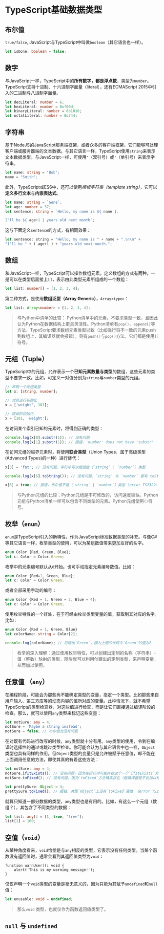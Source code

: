 # TypeScript基础数据类型

## 布尔值

`true/false`, JavaScript与TypeScript中叫做`boolean`（其它语言也一样）。

```typescript
let isDone: boolean = false;
```


## 数字

与JavaScript一样，TypeScript中的**所有数字，都是浮点数**，类型为`number`。TypeScript支持十进制、十六进制字面量（literal），还有ECMAScript 2015中引入的二进制与八进制字面量。

```typescript
let decLiteral: number = 6;
let hexLiteral: number = 0xf00d;
let binaryLiteral: number = 0b1010;
let octalLiteral: number = 0o744;
```

## 字符串

基于NodeJS的JavaScript服务端框架，或者众多的客户端框架，它们能够可处理客户端或服务器端的文本数据。与其它语言一样，TypeScript使用`string`来表示文本数据类型。与JavaScript一样，可使用`"`（双引号）或`'`（单引号）来表示字符串。

```typescript
let name: string = 'Bob';
name = "Smith";
```

此外，TypeScript或ES6中，还可以使用*模板字符串（template string）*，它可以**定义多行文本**与**内嵌表达式**。

```typescript
let name: string = `Gene`;
let age: number = 37;
let sentence: string = `Hello, my name is ${ name }.

I'll be ${ age+1 } years old next month`;
```

这与下面定义`sentence`的方式，有相同效果：

```javascript
let sentence: string = "Hello, my name is " + name + ".\n\n" +
"I'll be " + ( age+1 ) + "years old next month.";
```

## 数组

和JavaScript一样，TypeScript可以操作数组元素。定义数组的方式有两种，一是可以在类型后面接上`[]`，表示由此类型元素所组成的一个数组：

```typescript
let list: number[] = [1, 2, 3, 4];
```

第二种方式，是使用**数组泛型（Array Generic）**，`Array<type>`：

```typescript
let list: Array<number> = [1, 2, 3, 4];
```

> 与Python中清单的比较： Python清单中的元素，不要求类型一致，且因此认为Python在数据结构上更具灵活性。Python清单有`pop()`、`append()`等方法，TypeScript要求数组元素类型以致（比如强行将不一致的元素push到数组上，其编译器就会报错），则有`push()`与`pop()`方法。它们都是使用`[]`符号。


## 元组（Tuple）

TypeScript中的元组，允许表示一个**已知元素数量与类型**的数组，这些元素的类型不要求一致。比如，可定义一对值分别为`string`与`number`类型的元组。

```typescript
// 声明一个元组类型
let x: [string, number];

// 对其进行初始化
x = ['weight', 181];

// 错误的初始化
x = [181, 'weight'];
```

在访问某个索引已知的元素时，将得到正确的类型：

```typescript
console.log(x[0].substr(1)); // 没有问题
console.log(x[1].substr(1)); // 报错，'number' does not have 'substr'
```

在访问元组的越界元素时，将使用**联合类型**（Union Types，属于高级类型(Advanced Types)的一种）进行替代：

```typescript
x[3] = 'fat'; // 没有问题，字符串可以赋值给（`string` | `number`）类型

console.log(x[5].toString()); // 没有问题，`string` 与 `number` 都有 toString 方法

x[6] = true; // 报错，布尔值不是（`string` | `number`）类型 (error TS2322: Type 'true' is not assignable to type 'string | number'.)
```

> 与Python元组的比较：Python元组是不可修改的，访问速度较快。Python元组与Python清单一样可以包含不同类型的元素。Python元组使用`()`符号。

## 枚举（`enum`）

`enum`是TypeScript引入的新特性，作为JavaScript标准数据类型的补充。与像C#等其它语言一样，枚举类型的使用，可以为某组数值带来更加友好的名字。

```typescript
enum Color {Red, Green, Blue};
let c: Color = Color.Green;
```

枚举中的元素编号默认从`0`开始。也可手动指定元素编号数值。比如：

```typescript
enum Color {Red=1, Green, Blue};
let c: Color = Color.Green;
```

或者全部采用手动的编号：

```typescript
enum Color {Red = 1, Green = 2, Blue = 4};
let c: Color = Color.Green;
```

使用枚举特性的一个好处，在于可经由枚举类型变量的值，获取到其对应的名字。比如：

```typescript
enum Color {Red = 1, Green, Blue}
let colorName: string = Color[2];

console.log(colorName); // 将输出`Green`，因为上面的代码中`Green`的值为2
```

> 枚举的深入理解：通过使用枚举特性，可以创建出定制的名称（字符串）-值（整数）映射的类型，随后就可以利用创建出的定制类型，来声明变量，从而加以使用。

## 任意值 （`any`）

在编程阶段，可能会为那些尚不能确定类型的变量，指定一个类型。比如那些来自用户输入、第三方库等的动态内容的值所对应的变量。此种情况下，就不希望TypeScript的类型检查器，对这些值进行检查，而是让它们直接通过编译阶段的检查。那么，就可以使用`any`类型来标记这些变量：

```typescript
let notSure: any = 4;
notSure = 'Maybe a string instead';
notSure = false; // 布尔值也没有问题
```

在对既有代码进行改写的时候，`any`类型就十分有用。`any`类型的使用，令到在编译时选择性的通过或跳过类型检查。你可能会认为与其它语言中也一样，`Object`类型也具有同样的作用。但`Object`类型的变量只是允许被赋予任意值，却不能在上面调用任意的方法，即使其真的有着这些方法：

```typescript
let notSure: any = 4;
notSure.ifItExists(); // 没有问题，因为在运行时可能存在这个一个`ifItExists`方法
notSure.toFixed(); // 没有问题，因为`toFixed`方法确实存在（但编译器是不会加以检查的）

let prettySure: Object = 4;
prettySure.toFixed(); // 报错，类型`Object`上没有`toFixed`属性 （error TS2339: Property 'toFixed' does not exist on type 'Object'.）
```

就算只知道一部分数据的类型，`any`类型也是有用的。比如，有这么一个元组（数组？），其包含了不同类型的数据：

```typescript
let list: any[] = [1, true, "free"];
list[1] = 100;
```

## 空值（`void`）

从某种角度看来，`void`恰恰是与`any`相反的类型，它表示没有任何类型。当某个函数没有返回值时，通常会看到其返回值类型为`void`：

```
function warnUser(): void {
    alert('This is my warning message!');
}
```

仅仅声明一个`void`类型的变量是毫无意义的，因为只能为其赋予`undefined`和`null`值：

```typescript
let unusable: void = undefined;
```

> 那么`void` 类型，也就仅作为函数返回值类型了。

## `null` 与 `undefined`


